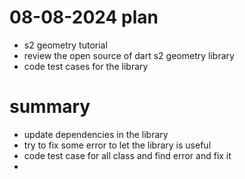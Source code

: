 # 08-08-2024 plan
- s2 geometry tutorial
- review the open source of dart s2 geometry library
- code test cases for the library

# summary
- update dependencies in the library
- try to fix some error to let the library is useful
- code test case for all class and find error and fix it
-